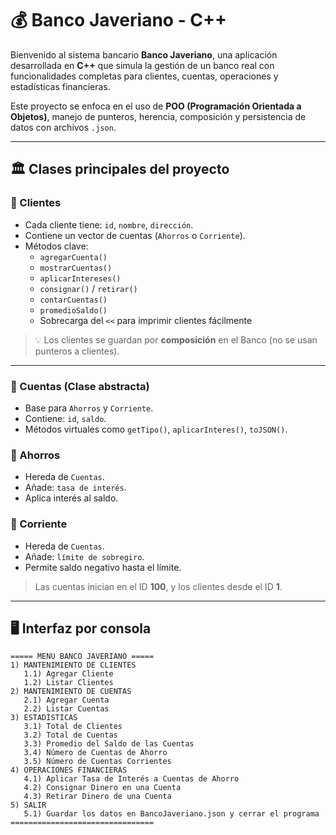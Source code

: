 # 💰 Banco Javeriano - C++

Bienvenido al sistema bancario **Banco Javeriano**, una aplicación desarrollada en **C++** que simula la gestión de un banco real con funcionalidades completas para clientes, cuentas, operaciones y estadísticas financieras.

Este proyecto se enfoca en el uso de **POO (Programación Orientada a Objetos)**, manejo de punteros, herencia, composición y persistencia de datos con archivos `.json`.

---

## 🏛️ Clases principales del proyecto

### 🧍 Clientes
- Cada cliente tiene: `id`, `nombre`, `dirección`.
- Contiene un vector de cuentas (`Ahorros` o `Corriente`).
- Métodos clave:
  - `agregarCuenta()`
  - `mostrarCuentas()`
  - `aplicarIntereses()`
  - `consignar()` / `retirar()`
  - `contarCuentas()`
  - `promedioSaldo()`
  - Sobrecarga del `<<` para imprimir clientes fácilmente

> 💡 Los clientes se guardan por **composición** en el Banco (no se usan punteros a clientes).

---

### 🏦 Cuentas (Clase abstracta)
- Base para `Ahorros` y `Corriente`.
- Contiene: `id`, `saldo`.
- Métodos virtuales como `getTipo()`, `aplicarInteres()`, `toJSON()`.

### 💸 Ahorros
- Hereda de `Cuentas`.
- Añade: `tasa de interés`.
- Aplica interés al saldo.

### 🏧 Corriente
- Hereda de `Cuentas`.
- Añade: `límite de sobregiro`.
- Permite saldo negativo hasta el límite.

> Las cuentas inician en el ID **100**, y los clientes desde el ID **1**.

---

## 🖥️ Interfaz por consola

```text
===== MENU BANCO JAVERIANO =====
1) MANTENIMIENTO DE CLIENTES
   1.1) Agregar Cliente
   1.2) Listar Clientes
2) MANTENIMIENTO DE CUENTAS
   2.1) Agregar Cuenta
   2.2) Listar Cuentas
3) ESTADÍSTICAS
   3.1) Total de Clientes
   3.2) Total de Cuentas
   3.3) Promedio del Saldo de las Cuentas
   3.4) Número de Cuentas de Ahorro
   3.5) Número de Cuentas Corrientes
4) OPERACIONES FINANCIERAS
   4.1) Aplicar Tasa de Interés a Cuentas de Ahorro
   4.2) Consignar Dinero en una Cuenta
   4.3) Retirar Dinero de una Cuenta
5) SALIR
   5.1) Guardar los datos en BancoJaveriano.json y cerrar el programa
================================
